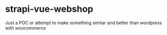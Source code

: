 # strapi-vue-webshop
Just a POC or attempt to make something similar and better than wordpress with woocommerce
